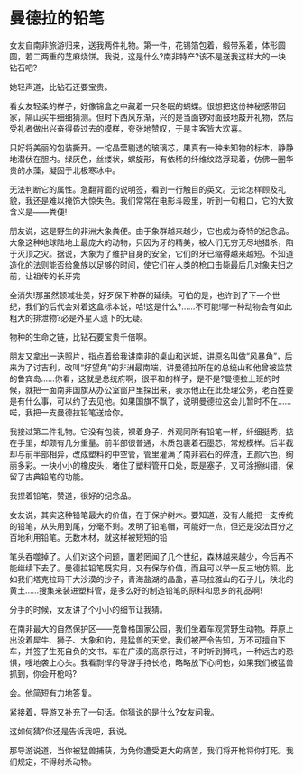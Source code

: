 # 曼德拉的铅笔

女友自南非旅游归来，送我两件礼物。第一件，花锡箔包着，缎带系着，体形圆圆，若二两重的芝麻烧饼。我说，这是什么?南非特产?该不是送我这样大的一块钻石吧? 

她轻声道，比钻石还要宝贵。 

看女友轻柔的样子，好像锦盒之中藏着一只冬眠的蝴蝶。很想把这份神秘感带回家，隔山买牛细细猜测。但时下西风东渐，兴的是当面锣对面鼓地敲开礼物，然后受礼者做出兴奋得昏过去的模样，夸张地赞叹，于是主客皆大欢喜。 

只好将美丽的包装撕开。一坨晶莹剔透的玻璃芯，果真有一种未知物的标本，静静地潜伏在胆内。绿灰色，丝缕状，螺旋形，有依稀的纤维纹路浮现着，仿佛一圈华贵的水藻，凝固于北极寒冰中。 

无法判断它的属性。急翻背面的说明签，看到一行触目的英文。无论怎样顾及礼貌，我还是难以掩饰大惊失色。我们常常在电影斗殴里，听到一句粗口，它的大致含义是——粪便! 

朋友说，这是野生的非洲大象粪便。由于象群越来越少，它也成为奇特的纪念品。大象这种地球陆地上最庞大的动物，只因为牙的精美，被人们无穷无尽地猎杀，陷于灭顶之灾。据说，大象为了维护自身的安全，它们的牙已缩得越来越短。不知道造化的法则能否给象族以足够的时间，使它们在人类的枪口击毙最后几对象夫妇之前，让祖传的长牙完 

全消失!那虽然顿减壮美，好歹保下种群的延续。可怕的是，也许到了下一个世纪，我们的后代会对着这盒标本说，哈!这是什么?……不可能!哪一种动物会有如此粗大的排泄物?必是外星人遗下的无疑。 

物种的生命之链，比钻石要宝贵千倍啊。 

朋友又拿出一迭照片，指点着给我讲南非的桌山和迷城，讲原名叫做“风暴角”，后来为了讨吉利，改叫“好望角”的非洲最南端，讲曼德拉所在的总统山和他曾被监禁的鲁宾岛……你看，这就是总统府啊，很平和的样子，是不是?曼德拉上班的时候，就把一面南非国旗从办公室窗户里探出来，表示他正在此处理公务，老百姓要是有什么事，可以约了去见他。如果国旗不飘了，说明曼德拉这会儿暂时不在……喏，我把一支曼德拉铅笔送给你。 

我接过第二件礼物。它没有包装，裸着身子，外观同所有铅笔一样，纤细挺秀，掂在手里，却颇有几分重量。前半部很普通，木质包裹着石墨芯，常规模样。后半截却与前半部相异，改成塑料的中空管，管里灌满了南非岩石的碎渣，五颜六色，绚丽多彩。一块小小的橡皮头，堵住了塑料管开口处，既是塞子，又可涂擦纠错，保留了古典铅笔的功能。 

我捏着铅笔，赞道，很好的纪念品。 

女友说，其实这种铅笔最大的价值，在于保护树木。要知道，没有人能把一支传统的铅笔，从头用到尾，分毫不剩。发明了铅笔帽，可能好一点，但还是没法百分之百地利用铅笔。无数木材，就这样被短短的铅 

笔头吞噬掉了。人们对这个问题，置若罔闻了几个世纪，森林越来越少，今后再不能继续下去了。曼德拉铅笔既实用，又有保存价值，而且可以举一反三地仿照。比如我们塔克拉玛干大沙漠的沙子，青海盐湖的晶盐，喜马拉雅山的石子儿，陕北的黄土……搜集来装进塑料管，是多么好的制造铅笔的原料和思乡的礼品啊! 

分手的时候，女友讲了个小小的细节让我猜。 

在南非最大的自然保护区——克鲁格国家公园，我们坐着车观赏野生动物。莽原上出没着犀牛、狮子、大象和豹，是猛兽的天堂。我们被严令告知，万不可擅自下车，并签了生死自负的文书。车在广漠的高原行进，不时听到狮吼，一种远古的恐惧，嗖地袭上心头。我看剽悍的导游手持长枪，略略放下心问他，如果我们被猛兽抓到，你会开枪吗? 

会。他简短有力地答复。 

紧接着，导游又补充了一句话。你猜说的是什么?女友问我。 

这如何猜?你还是告诉我吧，我说。 

那导游说道，当你被猛兽捕获，为免你遭受更大的痛苦，我们将开枪将你打死。我们规定，不得射杀动物。
 